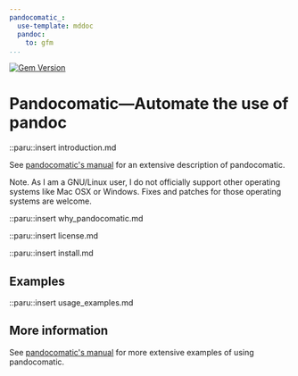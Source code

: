 ```yaml
---
pandocomatic_:
  use-template: mddoc
  pandoc:
    to: gfm
...
```


[![Gem Version](https://badge.fury.io/rb/pandocomatic.svg)](https://badge.fury.io/rb/pandocomatic)

# Pandocomatic—Automate the use of pandoc

::paru::insert introduction.md

See [pandocomatic's
manual](https://heerdebeer.org/Software/markdown/pandocomatic/) for an
extensive description of pandocomatic.

Note. As I am a GNU/Linux user, I do not officially support other operating
systems like Mac OSX or Windows. Fixes and patches for those operating systems
are welcome.

::paru::insert why_pandocomatic.md

::paru::insert license.md

::paru::insert install.md

## Examples

::paru::insert usage_examples.md

## More information

See [pandocomatic's
manual](https://heerdebeer.org/Software/markdown/pandocomatic/) for more
extensive examples of using pandocomatic.
